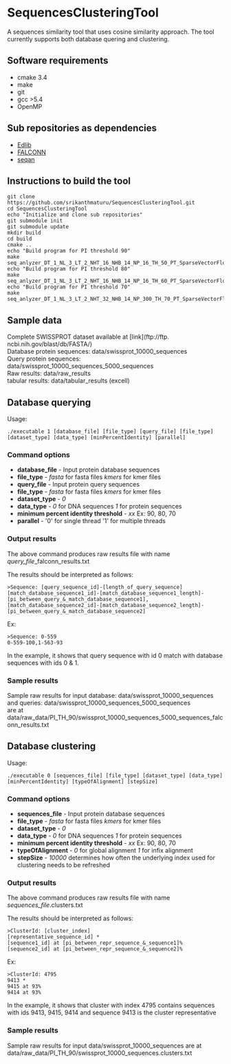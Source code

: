 # SequencesClusteringTool
A sequences similarity tool that uses cosine similarity approach. The tool currently supports both database quering and clustering.

## Software requirements
* cmake 3.4
* make
* git
* gcc >5.4
* OpenMP

## Sub repositories as dependencies
* [Edlib](https://github.com/srikanthmaturu/edlib.git)
* [FALCONN](https://github.com/srikanthmaturu/FALCONN.git)
* [seqan](https://github.com/seqan/seqan.git)

## Instructions to build the tool
```
git clone https://github.com/srikanthmaturu/SequencesClusteringTool.git
cd SequencesClusteringTool
echo "Initialize and clone sub repositories"
git submodule init
git submodule update
mkdir build
cd build
cmake ..
echo "Build program for PI threshold 90"
make seq_anlyzer_DT_1_NL_3_LT_2_NHT_16_NHB_14_NP_16_TH_50_PT_SparseVectorFloat
echo "Build program for PI threshold 80"
make seq_anlyzer_DT_1_NL_3_LT_2_NHT_16_NHB_14_NP_16_TH_60_PT_SparseVectorFloat
echo "Build program for PI threshold 70"
make seq_anlyzer_DT_1_NL_3_LT_2_NHT_32_NHB_14_NP_300_TH_70_PT_SparseVectorFloat
```

## Sample data
Complete SWISSPROT dataset available at [link](ftp://ftp. ncbi.nih.gov/blast/db/FASTA/) <br/>
Database protein sequences: data/swissprot_10000_sequences <br/>
Query protein sequences: data/swissprot_10000_sequences_5000_sequences <br/>
Raw results: data/raw_results <br/>
tabular results: data/tabular_results (excell) <br/>

## Database querying

Usage:
 ```
 ./executable 1 [database_file] [file_type] [query_file] [file_type] [dataset_type] [data_type] [minPercentIdentity] [parallel]

```

### Command options

* **database_file** - Input protein database sequences
* **file_type** - *fasta* for fasta files
                *kmers* for kmer files
* **query_file** - Input protein query sequences
* **file_type** - *fasta* for fasta files
                *kmers* for kmer files
* **dataset_type** - *0*
* **data_type** - *0* for DNA sequences
                *1* for protein sequences
* **minimum percent identity threshold** - *xx* Ex: 90, 80, 70
* **parallel** - '0' for single thread
               '1' for multiple threads

### Output results

The above command produces raw results file with name *query_file*_falconn_results.txt

The results should be interpreted as follows:

```
>Sequence: [query_sequence_id]-[length_of_query_sequence]
[match_database_sequence1_id]-[match_database_sequence1_length]-[pi_between_query_&_match_database_sequence1],[match_database_sequence2_id]-[match_database_sequence2_length]-[pi_between_query_&_match_database_sequence2]
```

Ex:
```
>Sequence: 0-559
0-559-100,1-563-93
```
In the example, it shows that query sequence with id 0 match with database sequences with ids 0 & 1.

### Sample results

Sample raw results for input database: data/swissprot_10000_sequences and queries: data/swissprot_10000_sequences_5000_sequences <br/>
are at data/raw_data/PI_TH_90/swissprot_10000_sequences_5000_sequences_falconn_results.txt

## Database clustering

Usage:
```
./executable 0 [sequences_file] [file_type] [dataset_type] [data_type] [minPercentIdentity] [typeOfAlignment] [stepSize]
```

### Command options

* **sequences_file** - Input protein database sequences
* **file_type** - *fasta* for fasta files
                *kmers* for kmer files
* **dataset_type** - *0*
* **data_type** - *0* for DNA sequences
                *1* for protein sequences
* **minimum percent identity threshold** - *xx* Ex: 90, 80, 70
* **typeOfAlignment** - *0* for global alignment
                      *1* for infix alignment
* **stepSize** - *10000* determines how often the underlying index used for clustering needs to be refreshed

### Output results

The above command produces raw results file with name *sequences_file*.clusters.txt


The results should be interpreted as follows:
```
>ClusterId: [cluster_index]
[representative_sequence_id] *
[sequence1_id] at [pi_between_repr_sequence_&_sequence1]%
[sequence2_id] at [pi_between_repr_sequence_&_sequence2]%
```

Ex:
```
>ClusterId: 4795
9413 *
9415 at 93%
9414 at 93%
```

In the example, it shows that cluster with index 4795 contains sequences with ids 9413, 9415, 9414 and sequence 9413 is the cluster representative

### Sample results

Sample raw results for input data/swissprot_10000_sequences are at data/raw_data/PI_TH_90/swissprot_10000_sequences.clusters.txt

